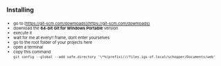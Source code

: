 #### Installing

<div style="font-size:0.666em">

- go to [https://git-scm.com/downloads](https://git-scm.com/downloads)
- download the **64-bit Git for Windows Portable** version
- execute it
- wait for me at every!! frame, dont enter yourselves
- go to the root folder of your projects here
- open a terminal
- copy this command<br/>
  `git config --global --add safe.directory '\*%(prefix)///files.igs-of.local/schopper/Documents/web'`

</div>